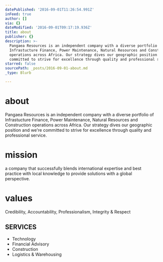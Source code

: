 ```yaml
---
datePublished: '2016-09-01T11:26:54.991Z'
inFeed: true
author: []
via: {}
dateModified: '2016-09-01T09:17:19.936Z'
title: about
publisher: {}
description: >-
  Pangaea Resources is an independent company with a diverse portfolio of
  Infrastucture Finance, Power Maintenance, Natural Resources and Construction
  operations across Africa. Our strategy dives our geographic position and we’re
  committed to strive for excellence through quality and professional service.
starred: false
sourcePath: _posts/2016-09-01-about.md
_type: Blurb

---
```

# about

Pangaea Resources is an independent company with a diverse portfolio of Infrastucture Finance, Power Maintenance, Natural Resources and Construction operations across Africa. Our strategy dives our geographic position and we're committed to strive for excellence through quality and professional service.

# mission

a company that successfully blends international expertise and best practice with local knowledge to provide solutions with a global perspective.

# values

Credibility, Accountability, Professionalism, Integrity & Respect

## **SERVICES**

* Technology
* Financial Advisory
* Construction 
* Logistics & Warehousing